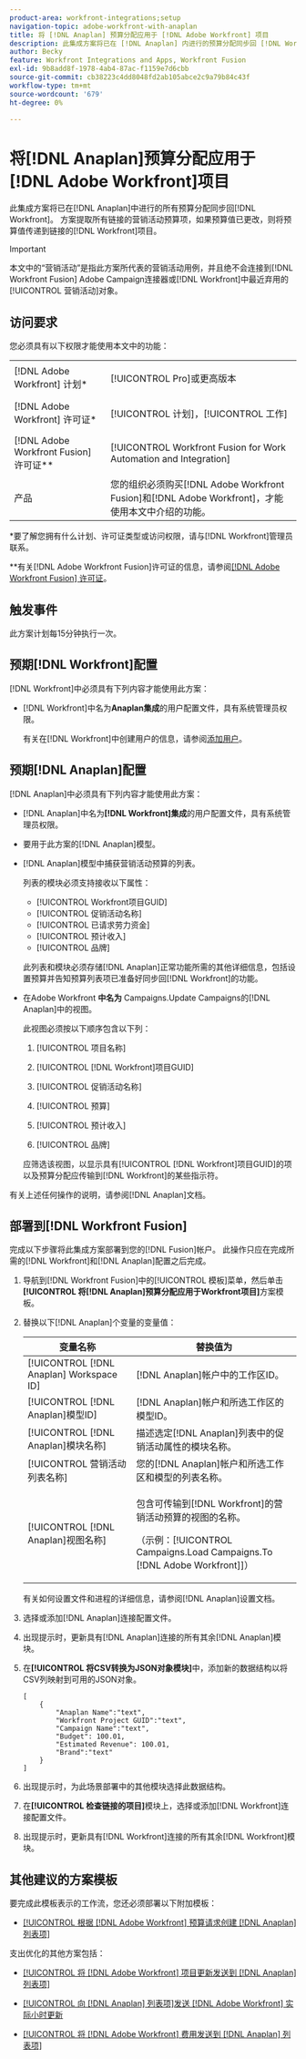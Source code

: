 ```yaml
---
product-area: workfront-integrations;setup
navigation-topic: adobe-workfront-with-anaplan
title: 将 [!DNL Anaplan] 预算分配应用于 [!DNL Adobe Workfront] 项目
description: 此集成方案将已在 [!DNL Anaplan] 内进行的预算分配同步回 [!DNL Workfront]。 此方案会提取所有链接的营销活动预算项，如果预算值已更改，则将预算值传递到链接的Workfront项目。
author: Becky
feature: Workfront Integrations and Apps, Workfront Fusion
exl-id: 9b8add8f-1978-4ab4-87ac-f1159e7d6cbb
source-git-commit: cb38223c4dd8048fd2ab105abce2c9a79b84c43f
workflow-type: tm+mt
source-wordcount: '679'
ht-degree: 0%

---
```


# 将[!DNL Anaplan]预算分配应用于[!DNL Adobe Workfront]项目

此集成方案将已在[!DNL Anaplan]中进行的所有预算分配同步回[!DNL Workfront]。 方案提取所有链接的营销活动预算项，如果预算值已更改，则将预算值传递到链接的[!DNL Workfront]项目。

>[!IMPORTANT]
>
>本文中的“营销活动”是指此方案所代表的营销活动用例，并且绝不会连接到[!DNL Workfront Fusion] Adobe Campaign连接器或[!DNL Workfront]中最近弃用的[!UICONTROL 营销活动]对象。

## 访问要求

您必须具有以下权限才能使用本文中的功能：

<table style="table-layout:auto"> 
 <col> 
 <col> 
 <tbody> 
  <tr> 
   <td role="rowheader">[!DNL Adobe Workfront] 计划*</td> 
   <td> <p>[!UICONTROL Pro]或更高版本</p> </td> 
  </tr> 
  <tr data-mc-conditions=""> 
   <td role="rowheader">[!DNL Adobe Workfront] 许可证*</td> 
   <td> <p>[!UICONTROL 计划]，[!UICONTROL 工作]</p> </td> 
  </tr> 
  <tr> 
   <td role="rowheader">[!DNL Adobe Workfront Fusion] 许可证**</td> 
   <td> <p>[!UICONTROL Workfront Fusion for Work Automation and Integration] </p> </td> 
  </tr> 
  <tr> 
   <td role="rowheader">产品</td> 
   <td>您的组织必须购买[!DNL Adobe Workfront Fusion]和[!DNL Adobe Workfront]，才能使用本文中介绍的功能。</td> 
  </tr> 
 </tbody> 
</table>

&#42;要了解您拥有什么计划、许可证类型或访问权限，请与[!DNL Workfront]管理员联系。

&#42;&#42;有关[!DNL Adobe Workfront Fusion]许可证的信息，请参阅[[!DNL Adobe Workfront Fusion] 许可证](https://experienceleague.adobe.com/en/docs/workfront-fusion/using/set-up-and-manage-fusion/licensing-and-operations-overviews/license-automation-vs-integration)。

## 触发事件

此方案计划每15分钟执行一次。

## 预期[!DNL Workfront]配置

[!DNL Workfront]中必须具有下列内容才能使用此方案：

* [!DNL Workfront]中名为&#x200B;**Anaplan集成**&#x200B;的用户配置文件，具有系统管理员权限。

  有关在[!DNL Workfront]中创建用户的信息，请参阅[添加用户](../../administration-and-setup/add-users/create-and-manage-users/add-users.md)。

## 预期[!DNL Anaplan]配置

[!DNL Anaplan]中必须具有下列内容才能使用此方案：

* [!DNL Anaplan]中名为&#x200B;**[!DNL Workfront]集成**&#x200B;的用户配置文件，具有系统管理员权限。
* 要用于此方案的[!DNL Anaplan]模型。
* [!DNL Anaplan]模型中捕获营销活动预算的列表。

  列表的模块必须支持接收以下属性：

   * [!UICONTROL Workfront项目GUID]
   * [!UICONTROL 促销活动名称]
   * [!UICONTROL 已请求劳力资金]
   * [!UICONTROL 预计收入]
   * [!UICONTROL 品牌]

  此列表和模块必须存储[!DNL Anaplan]正常功能所需的其他详细信息，包括设置预算并告知预算列表项已准备好同步回[!DNL Workfront]的功能。

* 在Adobe Workfront **中名为** Campaigns.Update Campaigns的[!DNL Anaplan]中的视图。

  此视图必须按以下顺序包含以下列：

   1. [!UICONTROL 项目名称]

   2. [!UICONTROL [!DNL Workfront]项目GUID]

   3. [!UICONTROL 促销活动名称]

   4. [!UICONTROL 预算]

   5. [!UICONTROL 预计收入]

   6. [!UICONTROL 品牌]

  应筛选该视图，以显示具有[!UICONTROL [!DNL Workfront]项目GUID]的项以及预算分配应传输到[!DNL Workfront]的某些指示符。

有关上述任何操作的说明，请参阅[!DNL Anaplan]文档。

## 部署到[!DNL Workfront Fusion]

完成以下步骤将此集成方案部署到您的[!DNL Fusion]帐户。 此操作只应在完成所需的[!DNL Workfront]和[!DNL Anaplan]配置之后完成。

1. 导航到[!DNL Workfront Fusion]中的[!UICONTROL 模板]菜单，然后单击&#x200B;**[!UICONTROL 将[!DNL Anaplan]预算分配应用于Workfront项目]**&#x200B;方案模板。
1. 替换以下[!DNL Anaplan]个变量的变量值：

   <table style="table-layout:auto"> 
    <col> 
    </col> 
    <col> 
    </col> 
    <thead> 
     <tr> 
      <th>变量名称</th> 
      <th>替换值为</th> 
     </tr> 
    </thead> 
    <tbody> 
     <tr> 
      <td role="rowheader">[!UICONTROL [!DNL Anaplan] Workspace ID]</td> 
      <td>[!DNL Anaplan]帐户中的工作区ID。</td> 
     </tr> 
     <tr> 
      <td role="rowheader">[!UICONTROL [!DNL Anaplan]模型ID] </td> 
      <td>[!DNL Anaplan]帐户和所选工作区的模型ID。</td> 
     </tr> 
     <tr> 
      <td role="rowheader">[!UICONTROL [!DNL Anaplan]模块名称]</td> 
      <td>描述选定[!DNL Anaplan]列表中的促销活动属性的模块名称。</td> 
     </tr> 
     <tr> 
      <td role="rowheader">[!UICONTROL 营销活动列表名称]</td> 
      <td>您的[!DNL Anaplan]帐户和所选工作区和模型的列表名称。</td> 
     </tr> 
     <tr> 
      <td role="rowheader">[!UICONTROL [!DNL Anaplan]视图名称]</td> 
      <td> <p>包含可传输到[!DNL Workfront]的营销活动预算的视图的名称。</p> <p>（示例：[!UICONTROL Campaigns.Load Campaigns.To [!DNL Adobe Workfront]]） </p> </td> 
     </tr> 
    </tbody> 
   </table>

   有关如何设置文件和进程的详细信息，请参阅[!DNL Anaplan]设置文档。

1. 选择或添加[!DNL Anaplan]连接配置文件。
1. 出现提示时，更新具有[!DNL Anaplan]连接的所有其余[!DNL Anaplan]模块。
1. 在&#x200B;**[!UICONTROL 将CSV转换为JSON对象模块]**&#x200B;中，添加新的数据结构以将CSV列映射到可用的JSON对象。

   <!-- [Copy](javascript:void(0);) -->
   <pre><code>[<br>    {<br>        "Anaplan Name":"text",<br>        "Workfront Project GUID":"text",<br>        "Campaign Name":"text",<br>        "Budget": 100.01,<br>        "Estimated Revenue": 100.01,<br>        "Brand":"text"<br>    }<br>]<br></code></pre>

1. 出现提示时，为此场景部署中的其他模块选择此数据结构。
1. 在&#x200B;**[!UICONTROL 检查链接的项目]**&#x200B;模块上，选择或添加[!DNL Workfront]连接配置文件。
1. 出现提示时，更新具有[!DNL Workfront]连接的所有其余[!DNL Workfront]模块。

## 其他建议的方案模板

要完成此模板表示的工作流，您还必须部署以下附加模板：

* [[!UICONTROL 根据 [!DNL Adobe Workfront] 预算请求创建 [!DNL Anaplan] 列表项]](../../workfront-integrations-and-apps/adobe-workfront-with-anaplan/create-an-anaplan-list-item-from-a-workfront-budget-request.md)

支出优化的其他方案包括：

* [[!UICONTROL 将 [!DNL Adobe Workfront] 项目更新发送到 [!DNL Anaplan] 列表项]](../../workfront-integrations-and-apps/adobe-workfront-with-anaplan/send-workfront-project-updates-to-anaplan-list-item.md)

* [[!UICONTROL 向 [!DNL Anaplan] 列表项]发送 [!DNL Adobe Workfront] 实际小时更新](../../workfront-integrations-and-apps/adobe-workfront-with-anaplan/send-workfront-project-actual-hours-updates-to-anaplan-list-item.md)

* [[!UICONTROL 将 [!DNL Adobe Workfront] 费用发送到 [!DNL Anaplan] 列表项]](../../workfront-integrations-and-apps/adobe-workfront-with-anaplan/send-workfront-project-expenses-to-anaplan-list-item.md)
